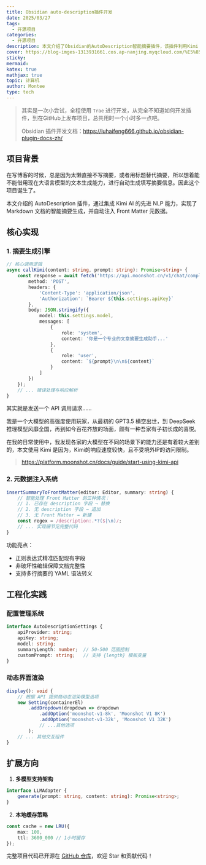 ```yaml
---
title: Obsidian auto-description插件开发
date: 2025/03/27
tags:
  - 开源项目
categories:
  - 开源项目
description: 本文介绍了Obsidian的AutoDescription智能摘要插件，该插件利用Kimi AI的NLP技术自动生成Markdown文档摘要，并注入Front Matter元数据。技术架构包括摘要生成引擎和元数据注入系统，支持模块化API调用、动态Token计算和温度系数控制。插件还包含配置管理系统和动态界面渲染，提供响应式配置更新和输入验证功能。性能优化措施包括异步非阻塞调用、内存缓存机制和错误重试策略。应用场景包括技术写作工作流和知识库维护，插件还支持多模型和本地缓存策略扩展。项目代码已开源在GitHub。
cover: https://blog-imges-1313931661.cos.ap-nanjing.myqcloud.com/%E5%85%BD%E8%80%B3-%E7%8C%AB%E8%80%B3%E7%BE%8E%E5%A5%B3-%E7%9F%AD%E5%8F%91-%E7%8C%AB%E5%B0%BE%E5%B7%B4-4k%E5%8A%A8%E6%BC%AB%E5%A3%81%E7%BA%B8-3840_2160.jpg
sticky: 
mermaid: 
katex: true
mathjax: true
topic: 计算机
author: Montee
type: tech
---
```

> 其实是一次小尝试，全程使用 `Trae` 进行开发，从完全不知道如何开发插件，到在GitHub上发布项目，总共用时一个小时多一点吧。
> 
> Obsidian 插件开发文档：https://luhaifeng666.github.io/obsidian-plugin-docs-zh/


## 项目背景

在写博客的时候，总是因为太懒直接不写摘要，或者用标题替代摘要，所以想着能不能借用现在大语言模型的文本生成能力，进行自动生成填写摘要信息。因此这个项目诞生了。

本文介绍的 AutoDescription 插件，通过集成 Kimi AI 的先进 NLP 能力，实现了 Markdown 文档的智能摘要生成，并自动注入 Front Matter 元数据。

## 核心实现

### 1. 摘要生成引擎
```typescript:/Users/montylee/NJUTT/Hexo/source/_posts/.obsidian/plugins/autoDescription/main.ts
// 核心调用逻辑
async callKimi(content: string, prompt: string): Promise<string> {
    const response = await fetch('https://api.moonshot.cn/v1/chat/completions', {
        method: 'POST',
        headers: {
            'Content-Type': 'application/json',
            'Authorization': `Bearer ${this.settings.apiKey}`
        },
        body: JSON.stringify({
            model: this.settings.model,
            messages: [
                {
                    role: 'system',
                    content: '你是一个专业的文章摘要生成助手...'
                },
                {
                    role: 'user', 
                    content: `${prompt}\n\n${content}`
                }
            ]
        })
    });
    // ... 错误处理与响应解析
}
```

其实就是发送一个 API 调用请求……

我是一个大模型的高强度使用玩家，从最初的 GPT3.5 横空出世，到 DeepSeek 推理模型风靡全国，再到如今百花齐放的场面，颇有一种吾家有子初长成的喜悦。

在我的日常使用中，我发现各家的大模型在不同的场景下的能力还是有着较大差别的，本文使用 Kimi 是因为，Kimi的响应速度较快，且不受境外IP的访问限制。

> https://platform.moonshot.cn/docs/guide/start-using-kimi-api
### 2. 元数据注入系统
```typescript
insertSummaryToFrontMatter(editor: Editor, summary: string) {
    // 智能处理 Front Matter 的三种情况：
    // 1. 已存在 description 字段 → 替换
    // 2. 无 description 字段 → 追加 
    // 3. 无 Front Matter → 新建
    const regex = /description:.*?($|\n)/;
    // ... 实现细节见完整代码
}
```

功能亮点：
- 正则表达式精准匹配现有字段
- 非破坏性编辑保障文档完整性
- 支持多行摘要的 YAML 语法转义

## 工程化实践

### 配置管理系统
```typescript
interface AutoDescriptionSettings {
    apiProvider: string;
    apiKey: string;
    model: string;
    summaryLength: number;  // 50-500 范围控制
    customPrompt: string;   // 支持 {length} 模板变量
}
```
### 动态界面渲染
```typescript
display(): void {
    // 根据 API 提供商动态渲染模型选项
    new Setting(containerEl)
        .addDropdown(dropdown => dropdown
            .addOption('moonshot-v1-8k', 'Moonshot V1 8K')
            .addOption('moonshot-v1-32k', 'Moonshot V1 32K')
            // ...其他选项
        );
    // ... 其他交互组件
}
```

## 扩展方向

1. **多模型支持架构**
```typescript
interface LLMAdapter {
    generate(prompt: string, content: string): Promise<string>;
}
```
2. **本地缓存策略**
```typescript
const cache = new LRU({
    max: 100,
    ttl: 3600_000 // 1小时缓存
});
```

完整项目代码已开源在 [GitHub 仓库](https://github.com/FengEternity/autoDescription)，欢迎 Star 和贡献代码！